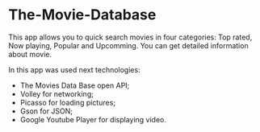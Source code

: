 # The-Movie-Database

This app allows you to quick search movies in four categories: Top rated, Now playing, Popular and Upcomming. You can get detailed information about movie.

In this app was used next technologies:

* The Movies Data Base open API;
* Volley for networking;
* Picasso for loading pictures;
* Gson for JSON;
* Google Youtube Player for displaying video.
